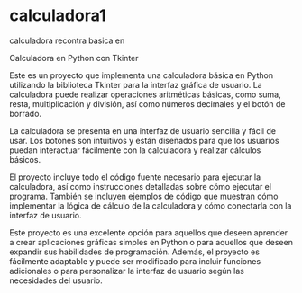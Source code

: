 # calculadora1
calculadora recontra basica en 

Calculadora en Python con Tkinter

Este es un proyecto que implementa una calculadora básica en Python utilizando la biblioteca Tkinter para la interfaz gráfica de usuario. La calculadora puede realizar operaciones aritméticas básicas, como suma, resta, multiplicación y división, así como números decimales y el botón de borrado.

La calculadora se presenta en una interfaz de usuario sencilla y fácil de usar. Los botones son intuitivos y están diseñados para que los usuarios puedan interactuar fácilmente con la calculadora y realizar cálculos básicos.

El proyecto incluye todo el código fuente necesario para ejecutar la calculadora, así como instrucciones detalladas sobre cómo ejecutar el programa. También se incluyen ejemplos de código que muestran cómo implementar la lógica de cálculo de la calculadora y cómo conectarla con la interfaz de usuario.

Este proyecto es una excelente opción para aquellos que deseen aprender a crear aplicaciones gráficas simples en Python o para aquellos que deseen expandir sus habilidades de programación. Además, el proyecto es fácilmente adaptable y puede ser modificado para incluir funciones adicionales o para personalizar la interfaz de usuario según las necesidades del usuario.
